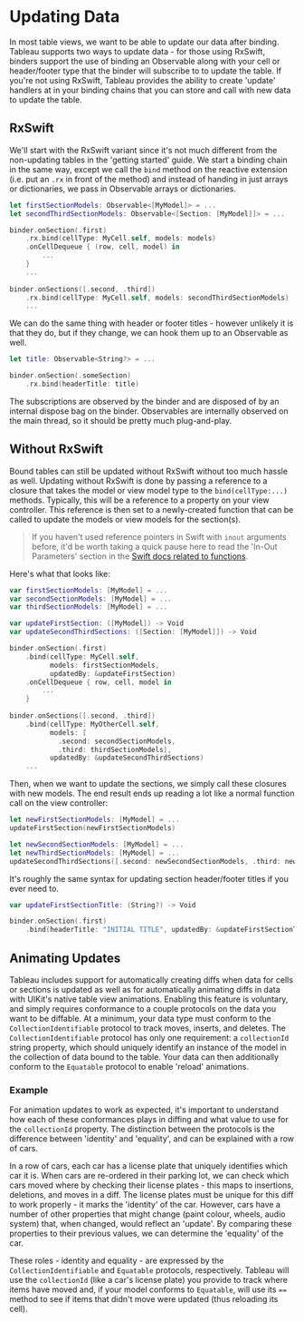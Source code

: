 #  Updating Data

In most table views, we want to be able to update our data after binding. Tableau supports two ways to update data - for those using RxSwift,
binders support the use of binding an Observable along with your cell or header/footer type that the binder will subscribe to to update the
table. If you're not using RxSwift, Tableau provides the ability to create 'update' handlers at in your binding chains that you can store and call 
with new data to update the table.

## RxSwift

We'll start with the RxSwift variant since it's not much different from the non-updating tables in the 'getting started' guide. We start a binding
chain in the same way, except we call the `bind` method on the reactive extension (i.e. put an `.rx` in front of the method) and instead of 
handing in just arrays or dictionaries, we pass in Observable arrays or dictionaries.

```swift
let firstSectionModels: Observable<[MyModel]> = ...
let secondThirdSectionModels: Observable<[Section: [MyModel]]> = ...

binder.onSection(.first)
    .rx.bind(cellType: MyCell.self, models: models)
    .onCellDequeue { (row, cell, model) in 
        ...
    }
    ...
    
binder.onSections([.second, .third])
    .rx.bind(cellType: MyCell.self, models: secondThirdSectionModels)
    ...
```
We can do the same thing with header or footer titles - however unlikely it is that they do, but if they change, we can hook them up to an 
Observable as well.

```swift
let title: Observable<String?> = ...

binder.onSection(.someSection)
    .rx.bind(headerTitle: title)
```

The subscriptions are observed by the binder and are disposed of by an internal dispose bag on the binder. Observables are internally 
observed on the main thread, so it should be pretty much plug-and-play.

## Without RxSwift

Bound tables can still be updated without RxSwift without too much hassle as well. Updating without RxSwift is done by passing a reference 
to a closure that takes the model or view model type to the `bind(cellType:...)` methods. Typically, this will be a reference to a property 
on your view controller. This reference is then set to a newly-created function that can be called to update the models or view models for the
section(s).

> If you haven't used reference pointers in Swift with `inout` arguments before, it'd be worth taking a quick pause here to read the 
'In-Out Parameters' section in the [Swift docs related to functions](https://docs.swift.org/swift-book/LanguageGuide/Functions.html).

Here's what that looks like:

```swift
var firstSectionModels: [MyModel] = ...
var secondSectionModels: [MyModel] = ...
var thirdSectionModels: [MyModel] = ...

var updateFirstSection: ([MyModel]) -> Void
var updateSecondThirdSections: ([Section: [MyModel]]) -> Void

binder.onSection(.first)
    .bind(cellType: MyCell.self, 
          models: firstSectionModels, 
          updatedBy: &updateFirstSection)
    .onCellDequeue { row, cell, model in
        ...
    }
    
binder.onSections([.second, .third])
    .bind(cellType: MyOtherCell.self, 
          models: [
            .second: secondSectionModels,
            .third: thirdSectionModels],
          updatedBy: &updateSecondThirdSections)
    ...
```
Then, when we want to update the sections, we simply call these closures with new models. The end result ends up reading a lot like a normal
function call on the view controller:

```swift
let newFirstSectionModels: [MyModel] = ...
updateFirstSection(newFirstSectionModels)

let newSecondSectionModels: [MyModel] = ...
let newThirdSectionModels: [MyModel] = ...
updateSecondThirdSections([.second: newSecondSectionModels, .third: newThirdSectionModels])
```

It's roughly the same syntax for updating section header/footer titles if you ever need to.

```swift
var updateFirstSectionTitle: (String?) -> Void

binder.onSection(.first)
    .bind(headerTitle: "INITIAL TITLE", updatedBy: &updateFirstSectionTitle)
```

## Animating Updates

Tableau includes support for automatically creating diffs when data for cells or sections is updated as well as for automatically animating diffs 
in data with UIKit's native table view animations. Enabling this feature is voluntary, and simply requires conformance to a couple protocols on
the data you want to be diffable. At a minimum, your data type must conform to the `CollectionIdentifiable` protocol to track moves, 
inserts, and deletes. The `CollectionIdentifiable` protocol has only one requirement: a `collectionId` string property, which should
uniquely identify an instance of the model in the collection of data bound to the table. Your data can then additionally conform to the
`Equatable` protocol to enable 'reload' animations.

### Example

For animation updates to work as expected, it's important to understand how each of these conformances plays in diffing and what value to
use for the `collectionId` property. The distinction between the protocols is the difference between 'identity' and 'equality', and can be 
explained with a row of cars.

In a row of cars, each car has a license plate that uniquely identifies which car it is. When cars are re-ordered in their parking lot, we can check
which cars moved where by checking their license plates - this maps to insertions, deletions, and moves in a diff. The license plates must be
unique for this diff to work properly - it marks the 'identity' of the car. However, cars have a number of other properties that might change (paint
colour, wheels, audio system) that, when changed, would reflect an 'update'. By comparing these properties to their previous values, we can 
determine the 'equality' of the car.

These roles - identity and equality - are expressed by the `CollectionIdentifiable` and `Equatable` protocols, respectively. Tableau will
use the `collectionId` (like a car's license plate) you provide to track where items have moved and, if your model conforms to `Equatable`, 
will use its `==` method to see if items that didn't move were updated (thus reloading its cell).
